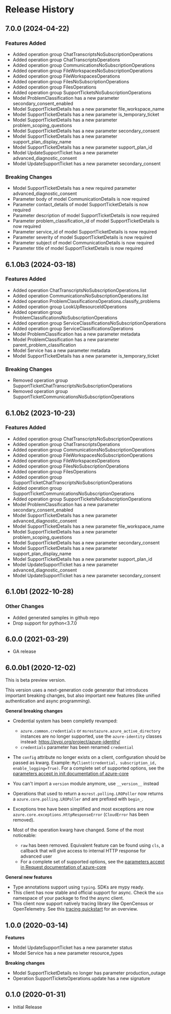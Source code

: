 # Release History

## 7.0.0 (2024-04-22)

### Features Added

  - Added operation group ChatTranscriptsNoSubscriptionOperations
  - Added operation group ChatTranscriptsOperations
  - Added operation group CommunicationsNoSubscriptionOperations
  - Added operation group FileWorkspacesNoSubscriptionOperations
  - Added operation group FileWorkspacesOperations
  - Added operation group FilesNoSubscriptionOperations
  - Added operation group FilesOperations
  - Added operation group SupportTicketsNoSubscriptionOperations
  - Model ProblemClassification has a new parameter secondary_consent_enabled
  - Model SupportTicketDetails has a new parameter file_workspace_name
  - Model SupportTicketDetails has a new parameter is_temporary_ticket
  - Model SupportTicketDetails has a new parameter problem_scoping_questions
  - Model SupportTicketDetails has a new parameter secondary_consent
  - Model SupportTicketDetails has a new parameter support_plan_display_name
  - Model SupportTicketDetails has a new parameter support_plan_id
  - Model UpdateSupportTicket has a new parameter advanced_diagnostic_consent
  - Model UpdateSupportTicket has a new parameter secondary_consent

### Breaking Changes

  - Model SupportTicketDetails has a new required parameter advanced_diagnostic_consent
  - Parameter body of model CommunicationDetails is now required
  - Parameter contact_details of model SupportTicketDetails is now required
  - Parameter description of model SupportTicketDetails is now required
  - Parameter problem_classification_id of model SupportTicketDetails is now required
  - Parameter service_id of model SupportTicketDetails is now required
  - Parameter severity of model SupportTicketDetails is now required
  - Parameter subject of model CommunicationDetails is now required
  - Parameter title of model SupportTicketDetails is now required

## 6.1.0b3 (2024-03-18)

### Features Added

  - Added operation ChatTranscriptsNoSubscriptionOperations.list
  - Added operation CommunicationsNoSubscriptionOperations.list
  - Added operation ProblemClassificationsOperations.classify_problems
  - Added operation group LookUpResourceIdOperations
  - Added operation group ProblemClassificationsNoSubscriptionOperations
  - Added operation group ServiceClassificationsNoSubscriptionOperations
  - Added operation group ServiceClassificationsOperations
  - Model ProblemClassification has a new parameter metadata
  - Model ProblemClassification has a new parameter parent_problem_classification
  - Model Service has a new parameter metadata
  - Model SupportTicketDetails has a new parameter is_temporary_ticket

### Breaking Changes

  - Removed operation group SupportTicketChatTranscriptsNoSubscriptionOperations
  - Removed operation group SupportTicketCommunicationsNoSubscriptionOperations

## 6.1.0b2 (2023-10-23)

### Features Added

  - Added operation group ChatTranscriptsNoSubscriptionOperations
  - Added operation group ChatTranscriptsOperations
  - Added operation group CommunicationsNoSubscriptionOperations
  - Added operation group FileWorkspacesNoSubscriptionOperations
  - Added operation group FileWorkspacesOperations
  - Added operation group FilesNoSubscriptionOperations
  - Added operation group FilesOperations
  - Added operation group SupportTicketChatTranscriptsNoSubscriptionOperations
  - Added operation group SupportTicketCommunicationsNoSubscriptionOperations
  - Added operation group SupportTicketsNoSubscriptionOperations
  - Model ProblemClassification has a new parameter secondary_consent_enabled
  - Model SupportTicketDetails has a new parameter advanced_diagnostic_consent
  - Model SupportTicketDetails has a new parameter file_workspace_name
  - Model SupportTicketDetails has a new parameter problem_scoping_questions
  - Model SupportTicketDetails has a new parameter secondary_consent
  - Model SupportTicketDetails has a new parameter support_plan_display_name
  - Model SupportTicketDetails has a new parameter support_plan_id
  - Model UpdateSupportTicket has a new parameter advanced_diagnostic_consent
  - Model UpdateSupportTicket has a new parameter secondary_consent

## 6.1.0b1 (2022-10-28)
### Other Changes

  - Added generated samples in github repo
  - Drop support for python<3.7.0

## 6.0.0 (2021-03-29)

 - GA release

## 6.0.0b1 (2020-12-02)

This is beta preview version.

This version uses a next-generation code generator that introduces important breaking changes, but also important new features (like unified authentication and async programming).

**General breaking changes**

- Credential system has been completly revamped:

  - `azure.common.credentials` or `msrestazure.azure_active_directory` instances are no longer supported, use the `azure-identity` classes instead: https://pypi.org/project/azure-identity/
  - `credentials` parameter has been renamed `credential`

- The `config` attribute no longer exists on a client, configuration should be passed as kwarg. Example: `MyClient(credential, subscription_id, enable_logging=True)`. For a complete set of
  supported options, see the [parameters accept in init documentation of azure-core](https://github.com/Azure/azure-sdk-for-python/blob/main/sdk/core/azure-core/CLIENT_LIBRARY_DEVELOPER.md#available-policies)
- You can't import a `version` module anymore, use `__version__` instead
- Operations that used to return a `msrest.polling.LROPoller` now returns a `azure.core.polling.LROPoller` and are prefixed with `begin_`.
- Exceptions tree have been simplified and most exceptions are now `azure.core.exceptions.HttpResponseError` (`CloudError` has been removed).
- Most of the operation kwarg have changed. Some of the most noticeable:

  - `raw` has been removed. Equivalent feature can be found using `cls`, a callback that will give access to internal HTTP response for advanced user
  - For a complete set of
  supported options, see the [parameters accept in Request documentation of azure-core](https://github.com/Azure/azure-sdk-for-python/blob/main/sdk/core/azure-core/CLIENT_LIBRARY_DEVELOPER.md#available-policies)

**General new features**

- Type annotations support using `typing`. SDKs are mypy ready.
- This client has now stable and official support for async. Check the `aio` namespace of your package to find the async client.
- This client now support natively tracing library like OpenCensus or OpenTelemetry. See this [tracing quickstart](https://github.com/Azure/azure-sdk-for-python/tree/main/sdk/core/azure-core-tracing-opentelemetry) for an overview.

## 1.0.0 (2020-03-14)

**Features**

- Model UpdateSupportTicket has a new parameter status
- Model Service has a new parameter resource_types

**Breaking changes**

- Model SupportTicketDetails no longer has parameter production_outage
- Operation SupportTicketsOperations.update has a new signature

## 0.1.0 (2020-01-31)

* Initial Release
